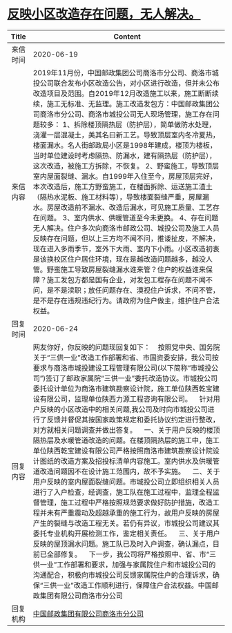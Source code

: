 # <a href="http://www.shangluo.gov.cn/zmhd/ldxxxx.jsp?urltype=leadermail.LeaderMailContentUrl&wbtreeid=1112&leadermailid=6065">反映小区改造存在问题，无人解决。</a>
| Title |                                                                                                                                                                                                                                                                                                                                                   Content                                                                                                                                                                                                                                                                                                                                                    |
|:-----:|--------------------------------------------------------------------------------------------------------------------------------------------------------------------------------------------------------------------------------------------------------------------------------------------------------------------------------------------------------------------------------------------------------------------------------------------------------------------------------------------------------------------------------------------------------------------------------------------------------------------------------------------------------------------------------------------------------------|
| 来信时间  | 2020-06-19                                                                                                                                                                                                                                                                                                                                                                                                                                                                                                                                                                                                                                                                                                   |
| 来信内容  | 2019年11月份，中国邮政集团公司商洛市分公司、商洛市城投公司联合发布小区改造公告，对小区进行改造，但并未公布改造项目及范围。自2019年12月改造施工以来，施工断断续续，施工无标准、无监理。施工改造发包方：中国邮政集团公司商洛市分公司、商洛市城投公司无人现场管理，施工存在问题较多： 1、拆除楼顶隔热层（防护层），简单做防水处理，浇灌一层混凝土，美其名曰新工艺。导致顶层室内冬冷夏热，楼面漏水。名人街邮政局小区是1998年建成，楼顶为楼板，当时单位建设时考虑隔热、防漏水，建有隔热层（防护层），这次改造，被施工方拆除，不恢复。 2、野蛮施工，导致顶层室内屋面裂缝、漏水。自1999年入住至今，房屋顶层完好，本次改造后，施工方野蛮施工，在楼面拆除、运送施工渣土（隔热水泥板、施工材料等），导致楼面裂缝严重，房屋漏水。房屋改造前不漏水、改造后漏水，可见施工质量、工艺存在问题。 3、室内供水、供暖管道至今未更换。 4、存在问题无人解决。住户多次向商洛市邮政公司、城投公司及施工人员反映存在问题，但以上三方均不闻不问，推诿扯皮，不解决，现在进入多雨季节，室外下大雨、室内下小雨。小区改造初衷是该换校区住户居住环境，现在是越改造问题越多，越没人管。野蛮施工导致房屋裂缝漏水谁来管？住户的权益谁来保障？施工发包方都是国有企业，对发包工程存在问题不闻不问，是不是渎职；放任问题存在、漠视住户诉求，不问不管，是不是存在违规违纪行为。请政府为住户做主，维护住户合法权益。                                                        |
| 回复时间  | 2020-06-24                                                                                                                                                                                                                                                                                                                                                                                                                                                                                                                                                                                                                                                                                                   |
| 回复内容  | 网友你好，你反映的问题现回复如下：    按照党中央、国务院关于“三供一业”改造工作部署和省、市国资委安排，我公司按要求与商洛市城投建设工程管理有限公司(以下简称“市城投公司”)签订了邮政家属院“三供一业”委托改造协议。市城投公司委托设计单位为商洛市建筑勘察设计院，施工单位陕西乾宝建设有限公司，监理单位陕西力源工程咨询有限公司。    针对用户反映的小区改造中的相关问题,我公司及时向市城投公司进行了反馈并督促其按国家政策规定和委托协议约定进行整改，对方就相关问题调查并做出答复。    一、关于用户反映的楼顶隔热层及水暖管道改造的问题。在楼顶隔热层的施工中，施工单位陕西乾宝建设有限公司严格按照商洛市建筑勘察设计院设计图纸的改造方案及招投标清单内容施工。室内供水及供暖管道改造问题因不在设计施工范围内，故不予实施。    二、关于用户反映的室内屋面裂缝问题。市城投公司立即组织相关人员进行了入户检查，经调查，施工队在施工过程中，监理全程监督管理，施工过程中严格按照规范要求做好防护措施，改造工程并未有严重震动及超越承重的施工行为，故用户反映的房屋产生的裂缝与改造工程无关。若仍有异议，市城投公司建议其委托专业机构开展检测工作，鉴定相关责任。    三、关于用户反映的屋顶漏水问题。施工队已及时入户调查，确认漏点，目前已全部修复。    下一步，我公司将严格按照中、省、市“三供一业”工作部署和要求，加强与家属院住户和市城投公司的沟通配合，积极向市城投公司反馈家属院住户的合理诉求，确保“三供一业”改造工作顺利进行，保障住户合法权益。中国邮政集团有限公司商洛市分公司 |
| 回复机构  | <a href="../../categories/agencies/中国邮政集团有限公司商洛市分公司.md">中国邮政集团有限公司商洛市分公司</a>                                                                                                                                                                                                                                                                                                                                                                                                                                                                                                                                                                                                                                   |